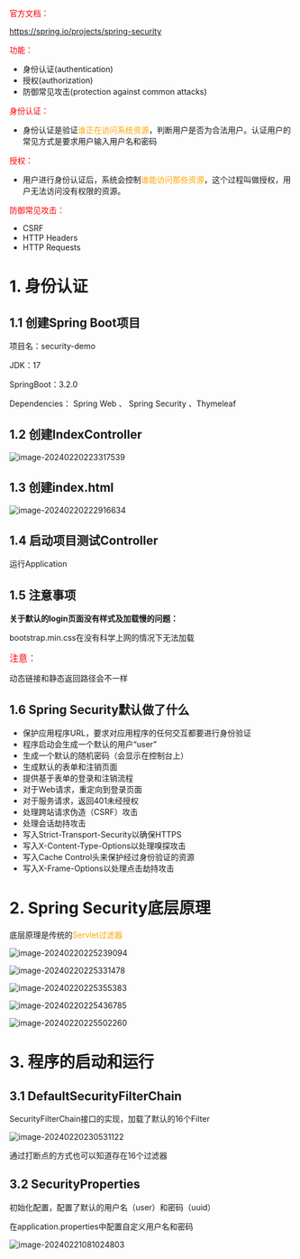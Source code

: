 <font color = red>官方文档：</font>

https://spring.io/projects/spring-security

<font color = red>功能：</font>

* 身份认证(authentication)
* 授权(authorization)
* 防御常见攻击(protection against common attacks)

<font color = red>身份认证：</font>

* 身份认证是验证<font color = orange>谁正在访问系统资源</font>，判断用户是否为合法用户。认证用户的常见方式是要求用户输入用户名和密码

<font color = red>授权：</font>

* 用户进行身份认证后，系统会控制<font color = orange>谁能访问那些资源</font>，这个过程叫做授权，用户无法访问没有权限的资源。

<font color = red>防御常见攻击：</font>

* CSRF
* HTTP Headers
* HTTP Requests

# 1. 身份认证

## 1.1 创建Spring Boot项目

项目名：security-demo

JDK：17

SpringBoot：3.2.0

Dependencies： Spring Web 、 Spring Security  、Thymeleaf

## 1.2 创建IndexController

![image-20240220223317539](C:\Users\WJ\AppData\Roaming\Typora\typora-user-images\image-20240220223317539.png)

## 1.3 创建index.html

![image-20240220222916634](C:\Users\WJ\AppData\Roaming\Typora\typora-user-images\image-20240220222916634.png)

## 1.4 启动项目测试Controller

运行Application

## 1.5 注意事项

**关于默认的login页面没有样式及加载慢的问题：**

bootstrap.min.css在没有科学上网的情况下无法加载

<font color = 'red' size = 3>注意：</font>

动态链接和静态返回路径会不一样

## 1.6 Spring Security默认做了什么

* 保护应用程序URL，要求对应用程序的任何交互都要进行身份验证
* 程序启动会生成一个默认的用户“user”
* 生成一个默认的随机密码（会显示在控制台上）
* 生成默认的表单和注销页面
* 提供基于表单的登录和注销流程
* 对于Web请求，重定向到登录页面
* 对于服务请求，返回401未经授权
* 处理跨站请求伪造（CSRF）攻击
* 处理会话劫持攻击
* 写入Strict-Transport-Security以确保HTTPS
* 写入X-Content-Type-Options以处理嗅探攻击
* 写入Cache Control头来保护经过身份验证的资源
* 写入X-Frame-Options以处理点击劫持攻击

# 2. Spring Security底层原理

底层原理是传统的<font color = orange>Servlet过滤器</font>

![image-20240220225239094](C:\Users\WJ\AppData\Roaming\Typora\typora-user-images\image-20240220225239094.png)

![image-20240220225331478](C:\Users\WJ\AppData\Roaming\Typora\typora-user-images\image-20240220225331478.png)

![image-20240220225355383](C:\Users\WJ\AppData\Roaming\Typora\typora-user-images\image-20240220225355383.png)

![image-20240220225436785](C:\Users\WJ\AppData\Roaming\Typora\typora-user-images\image-20240220225436785.png)

![image-20240220225502260](C:\Users\WJ\AppData\Roaming\Typora\typora-user-images\image-20240220225502260.png)

# 3. 程序的启动和运行

## 3.1 DefaultSecurityFilterChain

SecurityFilterChain接口的实现，加载了默认的16个Filter

![image-20240220230531122](C:\Users\WJ\AppData\Roaming\Typora\typora-user-images\image-20240220230531122.png)

通过打断点的方式也可以知道存在16个过滤器

## 3.2 SecurityProperties

初始化配置，配置了默认的用户名（user）和密码（uuid）

在application.properties中配置自定义用户名和密码

![image-20240221081024803](C:\Users\WJ\AppData\Roaming\Typora\typora-user-images\image-20240221081024803.png)